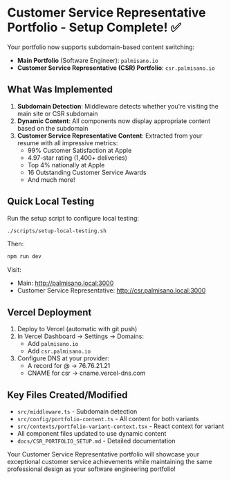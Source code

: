 # Customer Service Representative Portfolio - Setup Complete! ✅

Your portfolio now supports subdomain-based content switching:
- **Main Portfolio** (Software Engineer): `palmisano.io`
- **Customer Service Representative (CSR) Portfolio**: `csr.palmisano.io`

## What Was Implemented

1. **Subdomain Detection**: Middleware detects whether you're visiting the main site or CSR subdomain
2. **Dynamic Content**: All components now display appropriate content based on the subdomain
3. **Customer Service Representative Content**: Extracted from your resume with all impressive metrics:
   - 99% Customer Satisfaction at Apple
   - 4.97-star rating (1,400+ deliveries)
   - Top 4% nationally at Apple
   - 16 Outstanding Customer Service Awards
   - And much more!

## Quick Local Testing

Run the setup script to configure local testing:
```bash
./scripts/setup-local-testing.sh
```

Then:
```bash
npm run dev
```

Visit:
- Main: http://palmisano.local:3000
- Customer Service Representative: http://csr.palmisano.local:3000

## Vercel Deployment

1. Deploy to Vercel (automatic with git push)
2. In Vercel Dashboard → Settings → Domains:
   - Add `palmisano.io`
   - Add `csr.palmisano.io`
3. Configure DNS at your provider:
   - A record for @ → 76.76.21.21
   - CNAME for csr → cname.vercel-dns.com

## Key Files Created/Modified

- `src/middleware.ts` - Subdomain detection
- `src/config/portfolio-content.ts` - All content for both variants
- `src/contexts/portfolio-variant-context.tsx` - React context for variant
- All component files updated to use dynamic content
- `docs/CSR_PORTFOLIO_SETUP.md` - Detailed documentation

Your Customer Service Representative portfolio will showcase your exceptional customer service achievements while maintaining the same professional design as your software engineering portfolio!